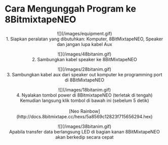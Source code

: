 # Cara Mengunggah Program ke 8BitmixtapeNEO

<p align="center">
![](/images/equipment.gif)
<br>
1. Siapkan peralatan yang dibutuhkan: Komputer, 8BitMixtapeNEO, Speaker dan jangan lupa kabel Aux
</p>


<p align="center">
![](/images/48bitanim.gif)
<br>
2. Sambungkan kabel speaker ke 8BitMixtapeNEO
</p>


<p align="center">
![](/images/28bitanim.gif)
<br>
3. Sambungkan kabel aux dari speaker out komputer ke programming port di 8BitMixtapeNEO
</p>

<p align="center">
![](/images/18bitanim.gif)
<br>
4. Nyalakan tombol power di 8BitmixtapeNEO (terletak di tengah)
<br>
Kemudian langsung klik tombol di bawah ini (sebelum 5 detik)
<br>
<br>
[Neo Rainbow](http://docs.8bitmixtape.cc/hexs/5a8569c12823f715656294.hex)
</p>


<p align="center">
![](/images/38bitanim.gif)
<br>
Apabila transfer data berlangsung LED di bagian kanan 8BitMixtapeNEO akan berkedip secara cepat
</p>


